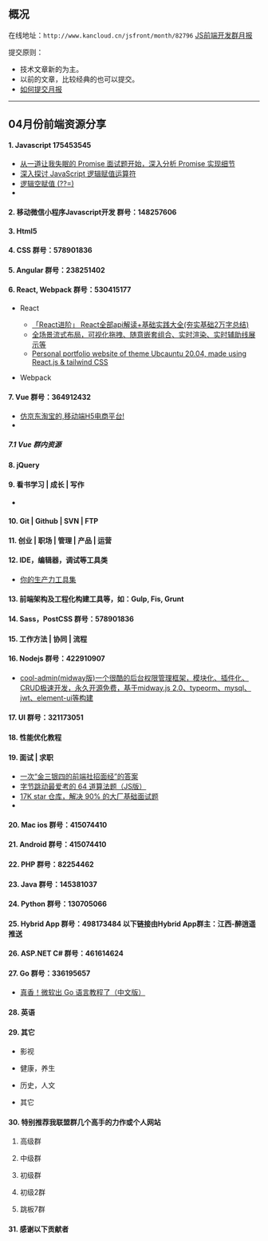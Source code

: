 ## 概况

在线地址：`http://www.kancloud.cn/jsfront/month/82796` [JS前端开发群月报](http://www.kancloud.cn/jsfront/month/82796)


提交原则：

- 技术文章新的为主。
- 以前的文章，比较经典的也可以提交。
- [如何提交月报](http://www.kancloud.cn/jsfront/month/227309)

---


## 04月份前端资源分享
#### 1. Javascript 175453545
- [从一道让我失眠的 Promise 面试题开始，深入分析 Promise 实现细节](https://juejin.cn/post/6945319439772434469)
- [深入探讨 JavaScript 逻辑赋值运算符](https://segmentfault.com/a/1190000023908323)
- [逻辑空赋值 (??=)](https://developer.mozilla.org/zh-CN/docs/Web/JavaScript/Reference/Operators/Logical_nullish_assignment)
- []()


#### 2. 移动微信小程序Javascript开发 群号：148257606

#### 3. Html5

#### 4. CSS  群号：578901836

#### 5. Angular 群号：238251402

#### 6. React, Webpack 群号：530415177
- React
    
    - [「React进阶」 React全部api解读+基础实践大全(夯实基础2万字总结)](https://juejin.cn/post/6950063294270930980)
    - [全场景流式布局，可视化拖拽、随意嵌套组合、实时渲染、实时辅助线展示等](https://github.com/brick-design/brick-design)
    - [Personal portfolio website of theme Ubcauntu 20.04, made using React.js & tailwind CSS](https://github.com/vivek9patel/vivek9patel.github.io)

- Webpack


#### 7. Vue 群号：364912432
- [仿京东淘宝的,移动端H5电商平台!](https://github.com/GitHubGanKai/vue3-jd-h5)
- []()


##### 7.1 Vue 群内资源


#### 8. jQuery

#### 9. 看书学习 | 成长 | 写作
- []()

#### 10. Git | Github | SVN | FTP

#### 11. 创业 | 职场 | 管理 | 产品 | 运营

#### 12. IDE，编辑器，调试等工具类
- [你的生产力工具集](https://u.tools/)

#### 13. 前端架构及工程化构建工具等，如：Gulp, Fis, Grunt

#### 14. Sass，PostCSS  群号：578901836

#### 15. 工作方法 | 协同 | 流程

#### 16. Nodejs 群号：422910907
- [cool-admin(midway版)一个很酷的后台权限管理框架，模块化、插件化、CRUD极速开发，永久开源免费，基于midway.js 2.0、typeorm、mysql、jwt、element-ui等构建](https://github.com/cool-team-official/cool-admin-midway)

#### 17. UI 群号：321173051

#### 18. 性能优化教程

#### 19. 面试 | 求职
- [一次“金三银四的前端社招面经”的答案](https://zhuanlan.zhihu.com/p/360629666)
- [字节跳动最爱考的 64 道算法题（JS版）](https://juejin.cn/post/6947842412102287373)
- [17K star 仓库，解决 90% 的大厂基础面试题](https://juejin.cn/post/6947860760840110088)
- []()

#### 20. Mac ios 群号：415074410

#### 21. Android 群号：415074410

#### 22. PHP 群号：82254462

#### 23. Java 群号：145381037

#### 24. Python 群号：130705066

#### 25. Hybrid App 群号：498173484 以下链接由Hybrid App群主：江西-醉逍遥推送

#### 26. ASP.NET C# 群号：461614624

#### 27. Go 群号：336195657
- [真香！微软出 Go 语言教程了（中文版）](https://docs.microsoft.com/zh-cn/learn/paths/go-first-steps/)

#### 28. 英语

#### 29. 其它

- 影视


- 健康，养生


- 历史，人文


- 其它



#### 30. 特别推荐我联盟群几个高手的力作或个人网站

1. 高级群

2. 中级群


3. 初级群

4. 初级2群


5. 跳板7群


#### 31. 感谢以下贡献者

